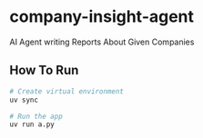 # company-insight-agent
AI Agent writing Reports About Given Companies

## How To Run

```bash
# Create virtual environment
uv sync

# Run the app
uv run a.py
```

